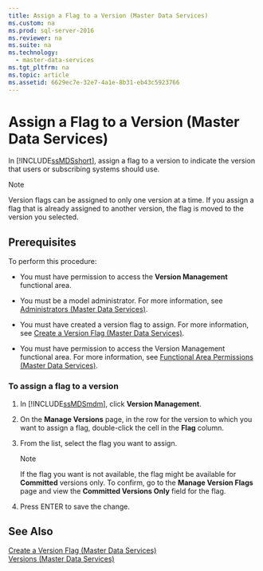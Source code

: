 ```yaml
---
title: Assign a Flag to a Version (Master Data Services)
ms.custom: na
ms.prod: sql-server-2016
ms.reviewer: na
ms.suite: na
ms.technology: 
  - master-data-services
ms.tgt_pltfrm: na
ms.topic: article
ms.assetid: 6629ec7e-32e7-4a1e-8b31-eb43c5923766
---
```

# Assign a Flag to a Version (Master Data Services)
  In [!INCLUDE[ssMDSshort](../../Topics/TopicNameContainA/includes/ssMDSshort_md.md)], assign a flag to a version to indicate the version that users or subscribing systems should use.  
  
> [!NOTE]  
>  Version flags can be assigned to only one version at a time. If you assign a flag that is already assigned to another version, the flag is moved to the version you selected.  
  
## Prerequisites  
 To perform this procedure:  
  
-   You must have permission to access the **Version Management** functional area.  
  
-   You must be a model administrator. For more information, see [Administrators &#40;Master Data Services&#41;](../../Topics/TopicNameNotContainA/Administrators--Master-Data-Services-.md).  
  
-   You must have created a version flag to assign. For more information, see [Create a Version Flag &#40;Master Data Services&#41;](../../Topics/TopicNameContainA/Create-a-Version-Flag--Master-Data-Services-.md).  
  
-   You must have permission to access the Version Management functional area. For more information, see [Functional Area Permissions &#40;Master Data Services&#41;](../../Topics/TopicNameNotContainA/Functional-Area-Permissions--Master-Data-Services-.md).  
  
### To assign a flag to a version  
  
1.  In [!INCLUDE[ssMDSmdm](../../Topics/TopicNameContainA/includes/ssMDSmdm_md.md)], click **Version Management**.  
  
2.  On the **Manage Versions** page, in the row for the version to which you want to assign a flag, double-click the cell in the **Flag** column.  
  
3.  From the list, select the flag you want to assign.  
  
    > [!NOTE]  
    >  If the flag you want is not available, the flag might be available for **Committed** versions only. To confirm, go to the **Manage Version Flags** page and view the **Committed Versions Only** field for the flag.  
  
4.  Press ENTER to save the change.  
  
## See Also  
 [Create a Version Flag &#40;Master Data Services&#41;](../../Topics/TopicNameContainA/Create-a-Version-Flag--Master-Data-Services-.md)   
 [Versions &#40;Master Data Services&#41;](../../Topics/TopicNameNotContainA/Versions--Master-Data-Services-.md)  
  
  